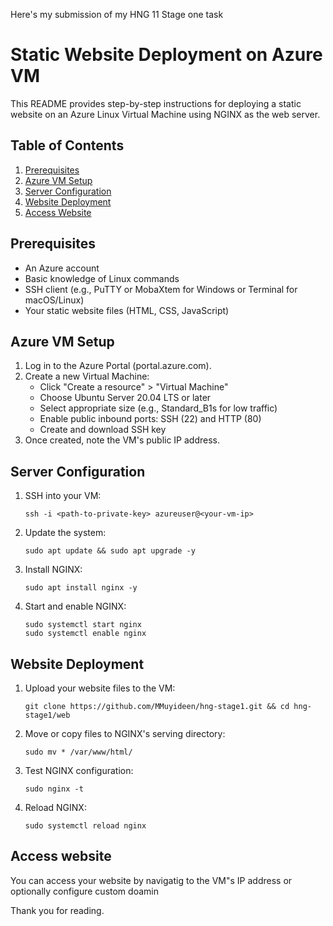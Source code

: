 Here's my submission of my HNG 11 Stage one task

# Static Website Deployment on Azure VM

This README provides step-by-step instructions for deploying a static website on an Azure Linux Virtual Machine using NGINX as the web server.

## Table of Contents

1. [Prerequisites](#prerequisites)
2. [Azure VM Setup](#azure-vm-setup)
3. [Server Configuration](#server-configuration)
4. [Website Deployment](#website-deployment)
5. [Access Website](#Access-website)

## Prerequisites

- An Azure account
- Basic knowledge of Linux commands
- SSH client (e.g., PuTTY or MobaXtem for Windows or Terminal for macOS/Linux)
- Your static website files (HTML, CSS, JavaScript)

## Azure VM Setup

1. Log in to the Azure Portal (portal.azure.com).
2. Create a new Virtual Machine:
   - Click "Create a resource" > "Virtual Machine"
   - Choose Ubuntu Server 20.04 LTS or later
   - Select appropriate size (e.g., Standard_B1s for low traffic)
   - Enable public inbound ports: SSH (22) and HTTP (80)
   - Create and download SSH key
3. Once created, note the VM's public IP address.

## Server Configuration

1. SSH into your VM:
   ```
   ssh -i <path-to-private-key> azureuser@<your-vm-ip>
   ```

2. Update the system:
   ```
   sudo apt update && sudo apt upgrade -y
   ```

3. Install NGINX:
   ```
   sudo apt install nginx -y
   ```

4. Start and enable NGINX:
   ```
   sudo systemctl start nginx
   sudo systemctl enable nginx
   ```



## Website Deployment

1. Upload your website files to the VM:
   ```
   git clone https://github.com/MMuyideen/hng-stage1.git && cd hng-stage1/web
   ```

2. Move or copy files to NGINX's serving directory:
   ```
   sudo mv * /var/www/html/
   ```

4. Test NGINX configuration:
   ```
   sudo nginx -t
   ```

5. Reload NGINX:
   ```
   sudo systemctl reload nginx
   ```

## Access website
You can access your website by navigatig to the VM"s IP address or optionally configure custom doamin



Thank you for reading.

